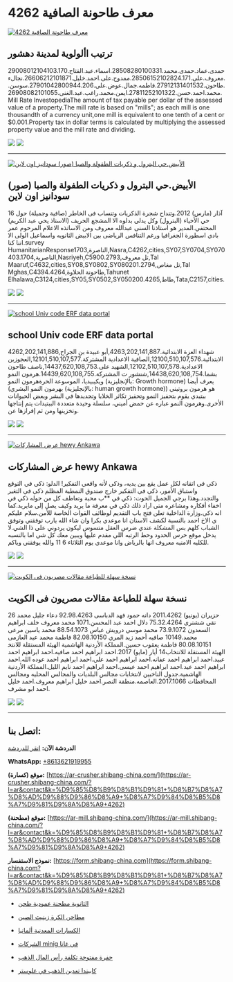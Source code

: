 # معرف طاحونة الصافية 4262

<a href="https://swt.shibang-china.com/?l=ar&img&k=%D9%85%D8%B9%D8%B1%D9%81+%D8%B7%D8%A7%D8%AD%D9%88%D9%86%D8%A9+%D8%A7%D9%84%D8%B5%D8%A7%D9%81%D9%8A%D8%A9+4262" target="_blank">![معرف طاحونة الصافية 4262](http://static.shibang-china.com/all-800x300/934.jpg)</a>

## ترتيب األولوية لمدينة دهشور
29008012104103.170.حمدى.عماد.حمدى.محمد.28508280100331.اسماء.عبد.الفتاح.معروف.على.28506152102824.171.ممدوح.على.احمد.خليل.26606212101871.نجالء.طاحون.27912131401532.فاطمه.جمال.عوض.على.27901042800944.206.سوسن.محمد.احمد.حسن.27811252101322.ايمن.محمد.راغب.عبد.الغنى.26908082101055.Mill Rate InvestopediaThe amount of tax payable per dollar of the assessed value of a property.The mill rate is based on &quot;mills&quot;; as each mill is one thousandth of a currency unit,one mill is equivalent to one tenth of a cent or $0.001.Property tax in dollar terms is calculated by multiplying the assessed property value and the mill rate and dividing.


<a href="https://whatsapp.shibangsoft.com/WhatsApp.php" target="_blank" title="WhatsApp">![](http://static.shibang-china.com/icon/whatsapp.png)</a> <a href="https://swt.shibang-china.com/?l=ar&icon&k=%D9%85%D8%B9%D8%B1%D9%81+%D8%B7%D8%A7%D8%AD%D9%88%D9%86%D8%A9+%D8%A7%D9%84%D8%B5%D8%A7%D9%81%D9%8A%D8%A9+4262" target="_blank">![](http://static.shibang-china.com/icon/chat-ar.png)</a>

---

<a href="https://swt.shibang-china.com/?l=ar&img&k=%D9%85%D8%B9%D8%B1%D9%81+%D8%B7%D8%A7%D8%AD%D9%88%D9%86%D8%A9+%D8%A7%D9%84%D8%B5%D8%A7%D9%81%D9%8A%D8%A9+4262" target="_blank">![الأبيض.حي البترول و ذكريات الطفولة والصبا (صور) سودانيز اون لاين](http://static.shibang-china.com/all-800x300/1407.jpg)</a>

## الأبيض.حي البترول و ذكريات الطفولة والصبا (صور) سودانيز اون لاين
16 آذار (مارس) 2012.وتنداح شجرة الذكريات وتنساب فى الخاطر (صافية وجميلة) حول حي الأحياء (البترول) وكل يدلى بدلوه الا المشجع الحريف (الاستاذ يحي عبد الكريم) المحتفي.المدير هو استاذنا السنى عبدالله معروف ومن الاساتذه الاعلام المرحوم عمر بادي اسطورة الجغرافيا ورغم التنافس الرياضى بين الابيض الثانويه واسماعيل الولى الا اننا كنا.survey HumanitarianResponse1703,الناصرة,Nasra,C4262,cities,SY07,SY0704,SY070403.1704,الناصرية,Nasriyeh,C5900.2793,تل معروف,Tal Maaruf,C4632,cities,SY08,SY0802,SY080201.2794,تل مغاص,Tal Mghas,C4394.4264,طاحونة الحلاوة,Tahunet Elhalawa,C3124,cities,SY05,SY0502,SY050200.4265,طاط,Tata,C2157,cities.


<a href="https://whatsapp.shibangsoft.com/WhatsApp.php" target="_blank" title="WhatsApp">![](http://static.shibang-china.com/icon/whatsapp.png)</a> <a href="https://swt.shibang-china.com/?l=ar&icon&k=%D9%85%D8%B9%D8%B1%D9%81+%D8%B7%D8%A7%D8%AD%D9%88%D9%86%D8%A9+%D8%A7%D9%84%D8%B5%D8%A7%D9%81%D9%8A%D8%A9+4262" target="_blank">![](http://static.shibang-china.com/icon/chat-ar.png)</a>

---

<a href="https://swt.shibang-china.com/?l=ar&img&k=%D9%85%D8%B9%D8%B1%D9%81+%D8%B7%D8%A7%D8%AD%D9%88%D9%86%D8%A9+%D8%A7%D9%84%D8%B5%D8%A7%D9%81%D9%8A%D8%A9+4262" target="_blank">![school Univ code ERF data portal](http://static.shibang-china.com/all-800x300/706.jpg)</a>

## school Univ code ERF data portal
4262,202,141,886,شهداء العزة الابتدائية.4263,202,141,887,أبو عبيدة بن الجراح الابتدائية.12100,510,107,576,الصافية الاعدادية المشتركة.12101,510,107,577,العجوزين الاعدادية.12102,510,107,578,الشهيد على.14437,620,108,753,ناصف طاحون بشما.14438,620,108,754,شنشور ث المشتركة.14439,620,108,755.هرمون النمو ويكيبيديا، الموسوعة الحرةهرمون النمو (بالإنجليزية: Growth hormone) يعرف أيضا (بهرمون النمو البشري (بالإنجليزية: human growth hormone)) هو هرمون بروتيني ببتيدي يقوم بتحفيز النمو وتحفيز تكاثر الخلايا وتجديدها في البشر وبعض الحيوانات الأخرى.وهرمون النمو عباره عن حمض أميني، سلسلة وحيدة متعددة الببتيدات يتم إنتاجها وتخزينها ومن ثم إفرازها عن.


<a href="https://whatsapp.shibangsoft.com/WhatsApp.php" target="_blank" title="WhatsApp">![](http://static.shibang-china.com/icon/whatsapp.png)</a> <a href="https://swt.shibang-china.com/?l=ar&icon&k=%D9%85%D8%B9%D8%B1%D9%81+%D8%B7%D8%A7%D8%AD%D9%88%D9%86%D8%A9+%D8%A7%D9%84%D8%B5%D8%A7%D9%81%D9%8A%D8%A9+4262" target="_blank">![](http://static.shibang-china.com/icon/chat-ar.png)</a>

---

<a href="https://swt.shibang-china.com/?l=ar&img&k=%D9%85%D8%B9%D8%B1%D9%81+%D8%B7%D8%A7%D8%AD%D9%88%D9%86%D8%A9+%D8%A7%D9%84%D8%B5%D8%A7%D9%81%D9%8A%D8%A9+4262" target="_blank">![عرض المشاركات hewy Ankawa](http://static.shibang-china.com/all-800x300/522.jpg)</a>

## عرض المشاركات hewy Ankawa
ذكي في اتقانه لكل عمل يقع بين يديه، وذكي لأنه واقعي التفكير! الدلو: ذكي في التوقع واستباق الأمور، ذكي في التفكير خارج صندوق النمطية المظلم ذكي في التغير والتجدد.وهذا برجي الجميل الحوت: ذكي في **ب محبة وتعاطف كل من حوله ذكي في اخفاء أفكاره ومشاعره متى اراد ذلك ذكي في معرفة ما يريد وكيف يصل إلى مايريد.كما انه ذكي.وزارة الداخلية تعلن فتح باب التقديم لوظائف القوات الخاصة للأمن.سلام عليكم ي الاخ احمد بالنسبة لكشف الاسنان انا موعدي بكرا وان شاء الله يارب توفقني وتوفق الشباب كلهم بس المشكلة عندي ضرس العقل متسوس ليكون يردوني على ذا الشي.لا يدخل موقع حرس الحدود وحط الرتبه اللي مقدم عليها ويبين معك كل شي اما بالنسبه للكليه الامنيه معروف انها بالرياض وانا موعدي يوم الثلاثاء 6 11 والله يوفقني وياكم.


<a href="https://whatsapp.shibangsoft.com/WhatsApp.php" target="_blank" title="WhatsApp">![](http://static.shibang-china.com/icon/whatsapp.png)</a> <a href="https://swt.shibang-china.com/?l=ar&icon&k=%D9%85%D8%B9%D8%B1%D9%81+%D8%B7%D8%A7%D8%AD%D9%88%D9%86%D8%A9+%D8%A7%D9%84%D8%B5%D8%A7%D9%81%D9%8A%D8%A9+4262" target="_blank">![](http://static.shibang-china.com/icon/chat-ar.png)</a>

---

<a href="https://swt.shibang-china.com/?l=ar&img&k=%D9%85%D8%B9%D8%B1%D9%81+%D8%B7%D8%A7%D8%AD%D9%88%D9%86%D8%A9+%D8%A7%D9%84%D8%B5%D8%A7%D9%81%D9%8A%D8%A9+4262" target="_blank">![نسخة سهلة للطباعة مقالات مصريون فى الكويت](http://static.shibang-china.com/all-800x300/1102.jpg)</a>

## نسخة سهلة للطباعة مقالات مصريون فى الكويت
26 حزيران (يونيو) 2011.4262 دانه حمود فهد الدباسى 92.98.4263 دعاء جليل محمد تقى ششترى 75.32.4264 دلال احمد عبد المحسن.1071 محمد معروف خلف ابراهيم السعدون 73.9.1072 محمد موسي درويش عباس 88.54.1073 محمد ياسين مرعى محمد.10149 صافيه أحمد زيد المري 82.08.10150 فاطمة محمد عيد العازمى 80.08.10151 فاطمة يعقوب حسين.ﺍﻟﻤﻤﻠﻜﺔ ﺍﻷﺭﺩﻧﻴﺔ ﺍﻟﻬﺎﺷﻤﻴﺔ ﺍﻟﻬﻴﺌﺔ ﺍﻟﻤﺴﺘﻘﻠﺔ ﻟﻼﻧﺘﺨ الهيئة المستقلة للانتخاب14 أيار (مايو) 2017.ﺍﺣﻤﺪ ﺍﺑﺮﺍﻫﻴﻢ ﺍﺣﻤﺪ ﺻﺎﻓﻴﻪ.ﺍﺣﻤﺪ ﺍﺑﺮﺍﻫﻴﻢ ﺍﺣﻤﺪ ﻋﺒﻴﺪ.ﺍﺣﻤﺪ ﺍﺑﺮﺍﻫﻴﻢ ﺍﺣﻤﺪ ﻋﻔﺎﻧﻪ.ﺍﺣﻤﺪ ﺍﺑﺮﺍﻫﻴﻢ ﺍﺣﻤﺪ ﻋﻠﻲ.ﺍﺣﻤﺪ ﺍﺑﺮﺍﻫﻴﻢ ﺍﺣﻤﺪ ﻋﻮﺩﻩ ﺍﻟﻠﻪ.ﺍﺣﻤﺪ ﺍﺑﺮﺍﻫﻴﻢ ﺍﺣﻤﺪ ﻋﻴﺪ.ﺍﺣﻤﺪ ﺍﺑﺮﺍﻫﻴﻢ ﺍﺣﻤﺪ ﻋﻴﺴﻰ.ﺍﺣﻤﺪ ﺍﺑﺮﺍﻫﻴﻢ ﺍﺣﻤﺪ ﻧﺎﻳﻢ ﺍﻟﻠﻴﻞ.ﺍﻟﻤﻤﻠﻜﺔ ﺍﻷﺭﺩﻧﻴﺔ ﺍﻟﻬﺎﺷﻤﻴﺔ.ﺟﺪﻭﻝ ﺍﻟﻨﺎﺧﺒﻴﻦ ﻻﻧﺘﺨﺎﺑﺎﺕ ﻣﺠﺎﻟﺲ ﺍﻟﺒﻠﺪﻳﺎﺕ ﻭﺍﻟﻤﺠﺎﻟﺲ ﺍﻟﻤﺤﻠﻴﻪ ﻭﻣﺠﺎﻟﺲ ﺍﻟﻤﺤﺎﻓﻈﺎﺕ 2017.1066.ﺍﻟﻌﺎﺻﻤﻪ.ﻣﻨﻄﻘﺔ ﺍﻟﻨﺼﺮ.ﺍﺣﻤﺪ ﺧﻠﻴﻞ ﺍﺑﺮﺍﻫﻴﻢ ﻣﻌﺮﻭﻑ.ﺍﺣﻤﺪ ﺧﻠﻴﻞ ﺍﺣﻤﺪ ﺍﺑﻮ ﻣﺸﺮﻑ.


<a href="https://whatsapp.shibangsoft.com/WhatsApp.php" target="_blank" title="WhatsApp">![](http://static.shibang-china.com/icon/whatsapp.png)</a> <a href="https://swt.shibang-china.com/?l=ar&icon&k=%D9%85%D8%B9%D8%B1%D9%81+%D8%B7%D8%A7%D8%AD%D9%88%D9%86%D8%A9+%D8%A7%D9%84%D8%B5%D8%A7%D9%81%D9%8A%D8%A9+4262" target="_blank">![](http://static.shibang-china.com/icon/chat-ar.png)</a>

---
## اتصل بنا:

**الدردشة الآن:** [انقر للدردشة](https://swt.shibang-china.com?l=ar&contact&k=%D9%85%D8%B9%D8%B1%D9%81+%D8%B7%D8%A7%D8%AD%D9%88%D9%86%D8%A9+%D8%A7%D9%84%D8%B5%D8%A7%D9%81%D9%8A%D8%A9+4262)

**WhatsApp:**  [+8613621919955](https://whatsapp.shibangsoft.com/WhatsApp.php)

**موقع (كسارة):** [https://ar-crusher.shibang-china.com/](https://ar-crusher.shibang-china.com/?l=ar&contact&k=%D9%85%D8%B9%D8%B1%D9%81+%D8%B7%D8%A7%D8%AD%D9%88%D9%86%D8%A9+%D8%A7%D9%84%D8%B5%D8%A7%D9%81%D9%8A%D8%A9+4262)

**موقع (مطحنة):** [https://ar-mill.shibang-china.com/](https://ar-mill.shibang-china.com/?l=ar&contact&k=%D9%85%D8%B9%D8%B1%D9%81+%D8%B7%D8%A7%D8%AD%D9%88%D9%86%D8%A9+%D8%A7%D9%84%D8%B5%D8%A7%D9%81%D9%8A%D8%A9+4262)

**نموذج الاستفسار:** [https://form.shibang-china.com](https://form.shibang-china.com?l=ar&contact&k=%D9%85%D8%B9%D8%B1%D9%81+%D8%B7%D8%A7%D8%AD%D9%88%D9%86%D8%A9+%D8%A7%D9%84%D8%B5%D8%A7%D9%81%D9%8A%D8%A9+4262)

* [الثانوية مطحنة عمودية طحن](../30/%D8%A7%D9%84%D8%AB%D8%A7%D9%86%D9%88%D9%8A%D8%A9%20%D9%85%D8%B7%D8%AD%D9%86%D8%A9%20%D8%B9%D9%85%D9%88%D8%AF%D9%8A%D8%A9%20%D8%B7%D8%AD%D9%86.md)

* [مطاحن الكرة زينيث الصين](../26/%D9%85%D8%B7%D8%A7%D8%AD%D9%86%20%D8%A7%D9%84%D9%83%D8%B1%D8%A9%20%D8%B2%D9%8A%D9%86%D9%8A%D8%AB%20%D8%A7%D9%84%D8%B5%D9%8A%D9%86.md)

* [الكسارات المعدنية ألمانيا](../26/%D8%A7%D9%84%D9%83%D8%B3%D8%A7%D8%B1%D8%A7%D8%AA%20%D8%A7%D9%84%D9%85%D8%B9%D8%AF%D9%86%D9%8A%D8%A9%20%D8%A3%D9%84%D9%85%D8%A7%D9%86%D9%8A%D8%A7.md)

* [الشركات minig في غانا](../29/%D8%A7%D9%84%D8%B4%D8%B1%D9%83%D8%A7%D8%AA%20minig%20%D9%81%D9%8A%20%D8%BA%D8%A7%D9%86%D8%A7.md)

* [حفرة مفتوحة تكلفة رأس المال الذهب](../29/%D8%AD%D9%81%D8%B1%D8%A9%20%D9%85%D9%81%D8%AA%D9%88%D8%AD%D8%A9%20%D8%AA%D9%83%D9%84%D9%81%D8%A9%20%D8%B1%D8%A3%D8%B3%20%D8%A7%D9%84%D9%85%D8%A7%D9%84%20%D8%A7%D9%84%D8%B0%D9%87%D8%A8.md)

* [كابيندا تعدين الذهب في غلوستر](../26/%D9%83%D8%A7%D8%A8%D9%8A%D9%86%D8%AF%D8%A7%20%D8%AA%D8%B9%D8%AF%D9%8A%D9%86%20%D8%A7%D9%84%D8%B0%D9%87%D8%A8%20%D9%81%D9%8A%20%D8%BA%D9%84%D9%88%D8%B3%D8%AA%D8%B1.md)